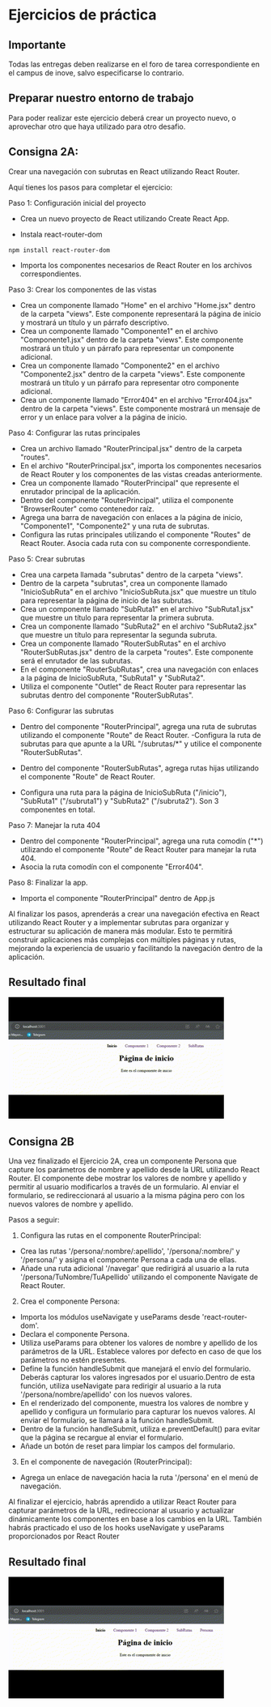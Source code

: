 # Ejercicios de práctica
## Importante
Todas las entregas deben realizarse en el foro de tarea correspondiente en el campus de inove, salvo especificarse lo contrario.

## Preparar nuestro entorno de trabajo
Para poder realizar este ejercicio deberá crear un proyecto nuevo, o aprovechar otro que haya utilizado para otro desafio.

## Consigna 2A:
Crear una navegación con subrutas en React utilizando React Router.

Aquí tienes los pasos para completar el ejercicio:

Paso 1: Configuración inicial del proyecto

- Crea un nuevo proyecto de React utilizando Create React App.

- Instala react-router-dom

```
npm install react-router-dom
```

- Importa los componentes necesarios de React Router en los archivos correspondientes.

Paso 3: Crear los componentes de las vistas

- Crea un componente llamado "Home" en el archivo "Home.jsx" dentro de la carpeta "views". Este componente representará la página de inicio y mostrará un título y un párrafo descriptivo.
- Crea un componente llamado "Componente1" en el archivo "Componente1.jsx" dentro de la carpeta "views". Este componente mostrará un título y un párrafo para representar un componente adicional.
- Crea un componente llamado "Componente2" en el archivo "Componente2.jsx" dentro de la carpeta "views". Este componente mostrará un título y un párrafo para representar otro componente adicional.
- Crea un componente llamado "Error404" en el archivo "Error404.jsx" dentro de la carpeta "views". Este componente mostrará un mensaje de error y un enlace para volver a la página de inicio.

Paso 4: Configurar las rutas principales

- Crea un archivo llamado "RouterPrincipal.jsx" dentro de la carpeta "routes".
- En el archivo "RouterPrincipal.jsx", importa los componentes necesarios de React Router y los componentes de las vistas creadas anteriormente.
- Crea un componente llamado "RouterPrincipal" que represente el enrutador principal de la aplicación.
- Dentro del componente "RouterPrincipal", utiliza el componente "BrowserRouter" como contenedor raíz.
- Agrega una barra de navegación con enlaces a la página de inicio, "Componente1", "Componente2" y una ruta de subrutas.
- Configura las rutas principales utilizando el componente "Routes" de React Router. Asocia cada ruta con su componente correspondiente.

Paso 5: Crear subrutas

- Crea una carpeta llamada "subrutas" dentro de la carpeta "views".
- Dentro de la carpeta "subrutas", crea un componente llamado "InicioSubRuta" en el archivo "InicioSubRuta.jsx" que muestre un título para representar la página de inicio de las subrutas.
- Crea un componente llamado "SubRuta1" en el archivo "SubRuta1.jsx" que muestre un título para representar la primera subruta.
- Crea un componente llamado "SubRuta2" en el archivo "SubRuta2.jsx" que muestre un título para representar la segunda subruta.
- Crea un componente llamado "RouterSubRutas" en el archivo "RouterSubRutas.jsx" dentro de la carpeta "routes". Este componente será el enrutador de las subrutas.
- En el componente "RouterSubRutas", crea una navegación con enlaces a la página de InicioSubRuta, "SubRuta1" y "SubRuta2".
- Utiliza el componente "Outlet" de React Router para representar las subrutas dentro del componente "RouterSubRutas".

Paso 6: Configurar las subrutas

- Dentro del componente "RouterPrincipal", agrega una ruta de subrutas utilizando el componente "Route" de React Router.
  -Configura la ruta de subrutas para que apunte a la URL "/subrutas/\*" y utilice el componente "RouterSubRutas".

- Dentro del componente "RouterSubRutas", agrega rutas hijas utilizando el componente "Route" de React Router.
- Configura una ruta para la página de InicioSubRuta ("/inicio"), "SubRuta1" ("/subruta1") y "SubRuta2" ("/subruta2"). Son 3 componentes en total.

Paso 7: Manejar la ruta 404

- Dentro del componente "RouterPrincipal", agrega una ruta comodín ("\*") utilizando el componente "Route" de React Router para manejar la ruta 404.
- Asocia la ruta comodín con el componente "Error404".

Paso 8: Finalizar la app.

- Importa el componente "RouterPrincipal" dentro de App.js

Al finalizar los pasos, aprenderás a crear una navegación efectiva en React utilizando React Router y a implementar subrutas para organizar y estructurar su aplicación de manera más modular. Esto te permitirá construir aplicaciones más complejas con múltiples páginas y rutas, mejorando la experiencia de usuario y facilitando la navegación dentro de la aplicación.

## Resultado final

![ResultadoFinal2a](Ejercicio2a.gif)

## Consigna 2B
Una vez finalizado el Ejercicio 2A, crea un componente Persona que capture los parámetros de nombre y apellido desde la URL utilizando React Router. El componente debe mostrar los valores de nombre y apellido y permitir al usuario modificarlos a través de un formulario. Al enviar el formulario, se redireccionará al usuario a la misma página pero con los nuevos valores de nombre y apellido.

Pasos a seguir:

1. Configura las rutas en el componente RouterPrincipal:

- Crea las rutas '/persona/:nombre/:apellido', '/persona/:nombre/' y '/persona/' y asigna el componente Persona a cada una de ellas.
- Añade una ruta adicional '/navegar' que redirigirá al usuario a la ruta '/persona/TuNombre/TuApellido' utilizando el componente Navigate de React Router.

2.  Crea el componente Persona:

- Importa los módulos useNavigate y useParams desde 'react-router-dom'.
- Declara el componente Persona.
- Utiliza useParams para obtener los valores de nombre y apellido de los parámetros de la URL. Establece valores por defecto en caso de que los parámetros no estén presentes.
- Define la función handleSubmit que manejará el envío del formulario. Deberás capturar los valores ingresados por el usuario.Dentro de esta función, utiliza useNavigate para redirigir al usuario a la ruta '/persona/nombre/apellido' con los nuevos valores.
- En el renderizado del componente, muestra los valores de nombre y apellido y configura un formulario para capturar los nuevos valores. Al enviar el formulario, se llamará a la función handleSubmit.
- Dentro de la función handleSubmit, utiliza e.preventDefault() para evitar que la página se recargue al enviar el formulario.
- Añade un botón de reset para limpiar los campos del formulario.

3. En el componente de navegación (RouterPrincipal):

- Agrega un enlace de navegación hacia la ruta '/persona' en el menú de navegación.

Al finalizar el ejercicio, habrás aprendido a utilizar React Router para capturar parámetros de la URL, redireccionar al usuario y actualizar dinámicamente los componentes en base a los cambios en la URL. También habrás practicado el uso de los hooks useNavigate y useParams proporcionados por React Router

## Resultado final

![ResultadoFinal2b](Ejercicio2b.gif)
